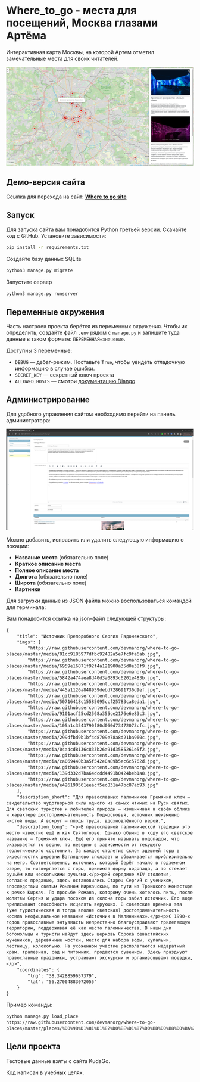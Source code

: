 # Where_to_go - места для посещений, Москва глазами Артёма

Интерактивная карта Москвы, на которой Артем отметил замечательные места для своих читателей. 

![место на карте](moscow_place.png)

## Демо-версия сайта

Ссылка для перехода на сайт: **[Where to go site](http://elmirazaych.pythonanywhere.com/)**

## Запуск

Для запуска сайта вам понадобится Python третьей версии.
Скачайте код с GitHub. Установите зависимости:

```sh
pip install -r requirements.txt
```

Создайте базу данных SQLite

```sh
python3 manage.py migrate
```

Запустите сервер

```
python3 manage.py runserver
```

## Переменные окружения

Часть настроек проекта берётся из переменных окружения. Чтобы их определить, создайте файл `.env` рядом с `manage.py` и запишите туда данные в таком формате: `ПЕРЕМЕННАЯ=значение`.

Доступны 3 переменные:
- `DEBUG` — дебаг-режим. Поставьте `True`, чтобы увидеть отладочную информацию в случае ошибки.
- `SECRET_KEY` — секретный ключ проекта
- `ALLOWED_HOSTS` — смотри [документацию Django](https://docs.djangoproject.com/en/3.1/ref/settings/#allowed-hosts)


## Администрирование

Для удобного управления сайтом необходимо перейти на панель администратора:

![панель_администратора](admin_panel.png)

Можно добавить, исправить или удалить следующую информацию о локации:

* **Название места** (обязательно поле)
* **Краткое описание места**
* **Полное описание места**
* **Долгота** (обязательно поле)
* **Широта** (обязательно поле)
* **Картинки**

Для загрузки данные из JSON файла можно воспользоваться командой для терминала:

Вам понадобится ссылка на json-файл следующей структуры:
```commandline
{
    "title": "Источник Преподобного Сергия Радонежского",
    "imgs": [
        "https://raw.githubusercontent.com/devmanorg/where-to-go-places/master/media/01cc9185977dfbc92482a5e7fc9fa6ab.jpg",
        "https://raw.githubusercontent.com/devmanorg/where-to-go-places/master/media/6959e16871f92f4a121900a35d0e38f9.jpg",
        "https://raw.githubusercontent.com/devmanorg/where-to-go-places/master/media/5842a474aea8d40d3a0893c6201e483b.jpg",
        "https://raw.githubusercontent.com/devmanorg/where-to-go-places/master/media/445a1126a848959debd728691736d9ef.jpg",
        "https://raw.githubusercontent.com/devmanorg/where-to-go-places/master/media/50716418c15585095ccf25783ca8eda1.jpg",
        "https://raw.githubusercontent.com/devmanorg/where-to-go-places/master/media/9101acf25cd2568a355ce2176e6e83c3.jpg",
        "https://raw.githubusercontent.com/devmanorg/where-to-go-places/master/media/105a1c3543790f80d060d73472073cfc.jpg",
        "https://raw.githubusercontent.com/devmanorg/where-to-go-places/master/media/299dfbd9b1bf4d8709e78a8d21ba960c.jpg",
        "https://raw.githubusercontent.com/devmanorg/where-to-go-places/master/media/04a4cd8136c833b26a91d3585261e5f2.jpg",
        "https://raw.githubusercontent.com/devmanorg/where-to-go-places/master/media/ca069440b3a5f542e0a89b5ec6c5762d.jpg",
        "https://raw.githubusercontent.com/devmanorg/where-to-go-places/master/media/139d332d7ba64dcdd4491b0424beb1a8.jpg",
        "https://raw.githubusercontent.com/devmanorg/where-to-go-places/master/media/e426190561eeacf5ec831a47bc87ab93.jpg"
    ],
    "description_short": "Для православных паломников Гремячий ключ — свидетельство чудотворной силы одного из самых чтимых на Руси святых. Для светских туристов и любителей природы — изменчивая в своём облике и характере достопримечательность Подмосковья, источник неизменно чистой воды. А вокруг — плоды труда, вдохновлённого верой.",
    "description_long": "<p>В православной паломнической традиции это место известно ещё и как Святогорье. Однако обычно в ходу его светское название — Гремячий ключ. Ещё его принято называть водопадом, что оказывается то верно, то неверно в зависимости от текущего геологического состояния. За каждое столетие склон здешней горы в окрестностях деревни Взгляднево сползает и обваливается приблизительно на метр. Соответственно, источник, который берёт начало в подземном озере, то низвергается с горы, принимая форму водопада, а то стекает ручьём или несколькими ручьями.</p><p>В середине XIV столетия, согласно преданию, здесь остановились Старец Сергий с учеником, впоследствии святым Романом Киржачским, по пути из Троицкого монастыря к речке Киржач. По просьбе Романа, которому очень хотелось пить, после молитвы Сергия и удара посохом из склона горы забил источник. Его воде приписывают способность исцелять верующих. В советские времена эта (уже туристическая и тогда вполне светская) достопримечательность носила неофициальное название «Источник в Малинниках».</p><p>С 1990-х годов православные энтузиасты непрестанно благоустраивают прилегающую территорию, поддерживая её как место паломничества. В наши дни богомольцы и туристы найдут здесь церковь Сорока севастийских мучеников, деревянные мостки, место для набора воды, купальни, лестницу, колокольню. На ухоженном участке располагаются надвратный храм, трапезная, сад и питомник, продаются сувениры. Здесь празднуют православные праздники, устраивают экскурсии и организовывают поездки,</p>",
    "coordinates": {
        "lng": "38.3428859657379",
        "lat": "56.27004883072055"
    }
}
```

Пример команды:

```commandline
python manage.py load_place https://raw.githubusercontent.com/devmanorg/where-to-go-places/master/places/%D0%98%D1%81%D1%82%D0%BE%D1%87%D0%BD%D0%B8%D0%BA%20%D0%9F%D1%80%D0%B5%D0%BF%D0%BE%D0%B4%D0%BE%D0%B1%D0%BD%D0%BE%D0%B3%D0%BE%20%D0%A1%D0%B5%D1%80%D0%B3%D0%B8%D1%8F%20%D0%A0%D0%B0%D0%B4%D0%BE%D0%BD%D0%B5%D0%B6%D1%81%D0%BA%D0%BE%D0%B3%D0%BE.json
```


## Цели проекта

Тестовые данные взяты с сайта KudaGo.

Код написан в учебных целях.
